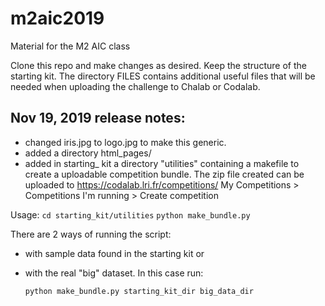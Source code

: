 # m2aic2019
Material for the M2 AIC class

Clone this repo and make changes as desired. Keep the structure of the starting kit. The directory FILES contains additional useful files that will be needed when uploading the challenge to Chalab or Codalab.

Nov 19, 2019 release notes:
--------------------------
- changed iris.jpg to logo.jpg to make this generic.
- added a directory html_pages/
- added in starting_ kit a directory "utilities" containing a makefile to create a uploadable competition bundle.
The zip file created can be uploaded to https://codalab.lri.fr/competitions/ 
My Competitions > Competitions I'm running > Create competition

Usage:
	`cd starting_kit/utilities`
	`python make_bundle.py`

There are 2 ways of running the script: 
+ with sample data found in the starting kit or 
+ with the real "big" dataset. In this case run:

	`python make_bundle.py starting_kit_dir big_data_dir`